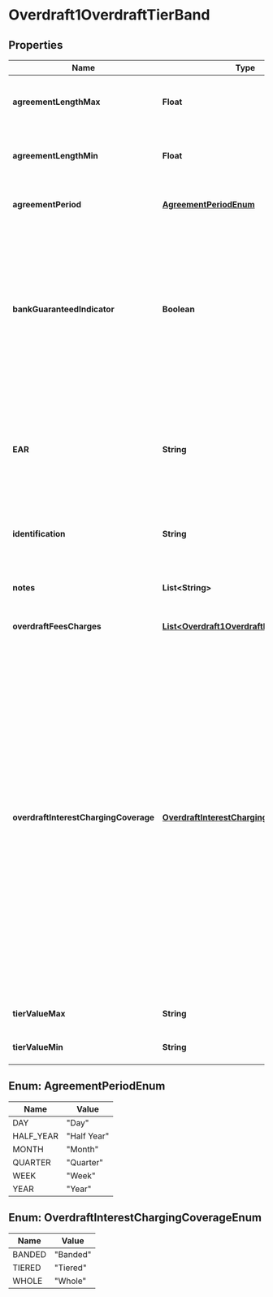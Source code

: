 
# Overdraft1OverdraftTierBand

## Properties
Name | Type | Description | Notes
------------ | ------------- | ------------- | -------------
**agreementLengthMax** | **Float** | Specifies the maximum length of a band for a fixed overdraft agreement |  [optional]
**agreementLengthMin** | **Float** | Specifies the minimum length of a band for a fixed overdraft agreement |  [optional]
**agreementPeriod** | [**AgreementPeriodEnum**](#AgreementPeriodEnum) | Specifies the period of a fixed length overdraft agreement |  [optional]
**bankGuaranteedIndicator** | **Boolean** | Indicates whether the advertised overdraft rate is guaranteed to be offered to a borrower by the bank e.g. if it’s part of a government scheme, or whether the rate may vary dependent on the applicant’s circumstances. |  [optional]
**EAR** | **String** | EAR means Effective Annual Rate and/or Equivalent Annual Rate (frequently used interchangeably), being the actual annual interest rate of an Overdraft. |  [optional]
**identification** | **String** | Unique and unambiguous identification of a  Tier Band for a overdraft. |  [optional]
**notes** | **List&lt;String&gt;** | Optional additional notes to supplement the Tier/band details |  [optional]
**overdraftFeesCharges** | [**List&lt;Overdraft1OverdraftFeesCharges1&gt;**](Overdraft1OverdraftFeesCharges1.md) | Overdraft fees and charges |  [optional]
**overdraftInterestChargingCoverage** | [**OverdraftInterestChargingCoverageEnum**](#OverdraftInterestChargingCoverageEnum) | Refers to which interest rate is applied when interests are tiered. For example, if an overdraft balance is £2k and the interest tiers are:- 0-£500 0.1%, 500-1000 0.2%, 1000-10000 0.5%, then the applicable interest rate could either be 0.5% of the entire balance (since the account balance sits in the top interest tier) or (0.1%*500)+(0.2%*500)+(0.5%*1000). In the 1st situation, we say the interest is applied to the ‘Whole’ of the account balance,  and in the 2nd that it is ‘Tiered’. |  [optional]
**tierValueMax** | **String** | Maximum value of Overdraft Tier/Band |  [optional]
**tierValueMin** | **String** | Minimum value of Overdraft Tier/Band | 


<a name="AgreementPeriodEnum"></a>
## Enum: AgreementPeriodEnum
Name | Value
---- | -----
DAY | &quot;Day&quot;
HALF_YEAR | &quot;Half Year&quot;
MONTH | &quot;Month&quot;
QUARTER | &quot;Quarter&quot;
WEEK | &quot;Week&quot;
YEAR | &quot;Year&quot;


<a name="OverdraftInterestChargingCoverageEnum"></a>
## Enum: OverdraftInterestChargingCoverageEnum
Name | Value
---- | -----
BANDED | &quot;Banded&quot;
TIERED | &quot;Tiered&quot;
WHOLE | &quot;Whole&quot;



